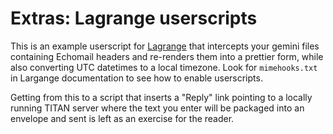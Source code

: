 # Extras: Lagrange userscripts

This is an example userscript for [Lagrange](https://gmi.skyjake.fi/lagrange/) that intercepts your gemini files containing Echomail headers and re-renders them into a prettier form, while also converting UTC datetimes to a local timezone. Look for `mimehooks.txt` in Largange documentation to see how to enable userscripts.

Getting from this to a script that inserts a "Reply" link pointing to a locally running TITAN server where the text you enter will be packaged into an envelope and sent is left as an exercise for the reader.
